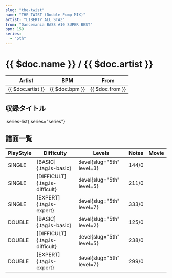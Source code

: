 ```yaml
---
slug: "the-twist"
name: "THE TWIST (Double Pump MIX)"
artist: "LIBERTY ALL STAZ"
from: "Dancemania BASS #10 SUPER BEST"
bpm: 159
series:
  - "5th"
---
```


# {{ $doc.name }} / {{ $doc.artist }}

|Artist|BPM|From|
|------|---|----|
|{{ $doc.artist }}|{{ $doc.bpm }}|{{ $doc.from }}|

## 収録タイトル

:series-list{:series="series"}

## 譜面一覧

|PlayStyle|Difficulty|Levels|Notes|Movie|
|---------|----------|------|-----|-----|
|SINGLE|[BASIC]{.tag.is-basic}|<div class="field is-grouped is-grouped-multiline"> :level{slug="5th" level=3}</div>|144/0||
|SINGLE|[DIFFICULT]{.tag.is-difficult}|<div class="field is-grouped is-grouped-multiline"> :level{slug="5th" level=5}</div>|211/0||
|SINGLE|[EXPERT]{.tag.is-expert}|<div class="field is-grouped is-grouped-multiline"> :level{slug="5th" level=7}</div>|333/0||
|DOUBLE|[BASIC]{.tag.is-basic}|<div class="field is-grouped is-grouped-multiline"> :level{slug="5th" level=2}</div>|125/0||
|DOUBLE|[DIFFICULT]{.tag.is-difficult}|<div class="field is-grouped is-grouped-multiline"> :level{slug="5th" level=5}</div>|238/0||
|DOUBLE|[EXPERT]{.tag.is-expert}|<div class="field is-grouped is-grouped-multiline"> :level{slug="5th" level=7}</div>|299/0||
